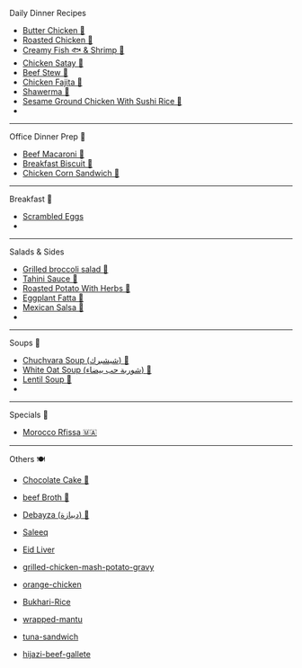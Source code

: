 Daily Dinner Recipes

- [Butter Chicken 🧈](butter-chicken.md)
- [Roasted Chicken 🍗](Roasted-Chicken.md)
- [Creamy Fish 🐟 & Shrimp 🦐](/creamy-fish.md)
- [Chicken Satay 🍢](Chicken-Satay.md)
- [Beef Stew 🥩](beef-stew.md)
- [Chicken Fajita 🐓](/chicken-fajita.md)
- [Shawerma 🥙](/shawerma.md)
- [Sesame Ground Chicken With Sushi Rice 🍚](Sesame-Ground-Chicken.md)
-

---
Office Dinner Prep 💼

- [Beef Macaroni 🍝](beef-mac.md)
- [Breakfast Biscuit 🍞](breakfast-biscuit.md)
- [Chicken Corn Sandwich 🌽](Chicken-Corn-Sandwich.md)

---
Breakfast 🍳

- [Scrambled Eggs](scrambled-eggs.md)
-

---

Salads & Sides

- [Grilled broccoli salad 🥦](Grilled-broccoli-salad.md)
- [Tahini Sauce 🫙](tahini-sauce.md)
- [Roasted Potato With Herbs 🥔](potato-with-herbs.md)
- [Eggplant Fatta 🍆](eggplant-fatta.md)
- [Mexican Salsa 🍅](Mexican-Salsa.md)
-

---

Soups 🍲

- [Chuchvara Soup (شيشبرك) 🍜](/Chuchvara.md)
- [White Oat Soup (شوربة حب بيضاء) 🍲](/hijazi-oat-soup.md)
- [Lentil Soup 🍲](lentil-soup.md)
-

---

Specials 🎉

- [Morocco Rfissa 🇲🇦](Morocco-Rfissa.md)

---
Others 🍽️

- [Chocolate Cake 🍰](choclate-cake.md)

- [beef Broth 🥩](/beef-broth.md)
- [Debayza (دبيازة) 🥮](/debayza.md)
- [Saleeq](saleeq-chicken-breasts.md)
- [Eid Liver](eid-liver.md)
- [grilled-chicken-mash-potato-gravy](grilled-chicken-mash-potato-gravy.md)
- [orange-chicken](orange-chicken.md)
- [Bukhari-Rice](Bukhari-Rice.md)
- [wrapped-mantu](wrapped-mantu.md)
- [tuna-sandwich](tuna-sandwich.md)
- [hijazi-beef-gallete](hijazi-beef-gallete.md)


